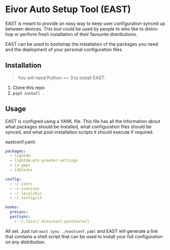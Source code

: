 # Eivor Auto Setup Tool (EAST)

EAST is meant to provide an easy way to keep user configuration synced up between devices. This tool could be used by people to who like to distro-hop or perform fresh installation of their favourite distributions.

EAST can be used to bootstrap the installation of the packages you need and the deployment of your personal configuration files.

## Installation

> You will need Python >= 3 to install EAST.

1. Clone this repo
2. `pip3 install .`

## Usage

EAST is configred using a YAML file. This file has all the information about what packages should be installed, what configuration files should be synced, and what post-installation scripts it should execute if required.

eastconf.yaml:

```yml
packages:
  - lightdm
  - lightdm-gtk-greeter-settings
  - i3-gaps
  - i3blocks

config:
  - ~/.zshrc
  - ~/.xsession
  - ~/.local/bin
  - ~/.config/i3

hooks:
  presync:
  postsync:
    - ~/.local/.bins/east-postinstall
```

All set. Just run `east sync ./eastconf.yaml` and EAST will generate a link that contains a shell script that can be used to install your full configuration on any distribution.
